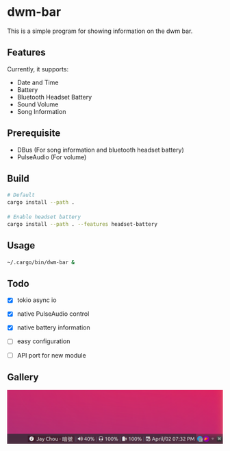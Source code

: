 # dwm-bar

This is a simple program for showing information on the dwm bar.

## Features

Currently, it supports:

* Date and Time
* Battery
* Bluetooth Headset Battery
* Sound Volume
* Song Information

## Prerequisite

- DBus (For song information and bluetooth headset battery)
- PulseAudio (For volume)

## Build

```bash
# Default
cargo install --path .

# Enable headset battery
cargo install --path . --features headset-battery
```

## Usage

```bash
~/.cargo/bin/dwm-bar &
```

## Todo

- [x] tokio async io
- [x] native PulseAudio control
- [x] native battery information
- [ ] easy configuration
- [ ] API port for new module


## Gallery

![image](./images/image.png)
